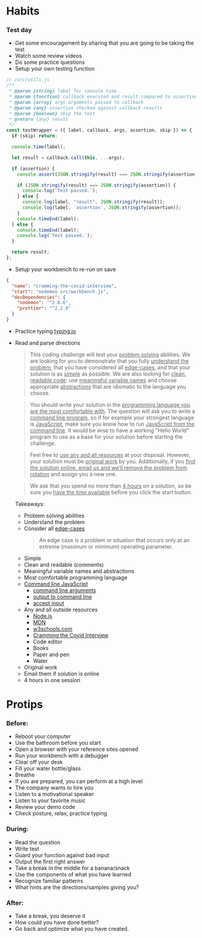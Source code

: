 # Habits

### Test day

- Get some encouragement by sharing that you are going to be taking the test
- Watch some review videos
- Do some practice questions
- Setup your own testing function

```javascript
// /src/utils.js
/**
 * @param {string} label for console time
 * @param {function} callback executed and result compared to assertion
 * @param {array} args arguments passed to callback
 * @param {any} assertion checked against callback results
 * @param {boolean} skip the test
 * @return {any} result
 */
const testWrapper = ({ label, callback, args, assertion, skip }) => {
  if (skip) return;

  console.time(label);

  let result = callback.call(this, ...args);

  if (assertion) {
    console.assert(JSON.stringify(result) === JSON.stringify(assertion));

    if (JSON.stringify(result) === JSON.stringify(assertion)) {
      console.log(`Test passed.`);
    } else {
      console.log(label, "result", JSON.stringify(result));
      console.log(label, `assertion`, JSON.stringify(assertion));
    }
    console.timeEnd(label);
  } else {
    console.timeEnd(label);
    console.log(`Test passed.`);
  }

  return result;
};
```

- Setup your workbench to re-run on save

```json
{
  "name": "cramming-the-covid-interview",
  "start": "nodemon src/workbench.js",
  "devDependencies": {
    "nodemon": "^2.0.6",
    "prettier": "^2.2.0"
  }
}
```

- Practice typing [typing.io](https://typing.io/lesson/javascript/jquery/traversing.js/1)

- Read and parse directions

  > This coding challenge will test your <ins>problem solving</ins> abilities. We are looking for you to demonstrate that you fully <ins>understand the problem</ins>, that you have considered all <ins>edge-cases</ins>, and that your solution is as <ins>simple</ins> as possible. We are also looking for <ins>clean, readable code</ins>: use <ins>meaningful variable names</ins> and choose appropriate <ins>abstractions</ins> that are idiomatic to the language you choose.

  > You should write your solution in the <ins>programming language you are the most comfortable with</ins>. The question will ask you to write a <ins>command line program</ins>, so if for example your strongest language is <ins>JavaScript</ins>, make sure you know how to run <ins>JavaScript from the command line</ins>. It would be wise to have a working "Hello World" program to use as a base for your solution before starting the challenge.

  > Feel free to <ins>use any and all resources</ins> at your disposal. However, your solution must be <ins>original work</ins> by you. Additionally, if you <ins>find the solution online, email us and we'll remove the problem from rotation</ins> and assign you a new one.

  > We ask that you spend no more than <ins>4 hours</ins> on a solution, so be sure you <ins>have the time available</ins> before you click the start button.

  Takeaways:

  - Problem solving abilities
  - Understand the problem
  - Consider all [edge-cases](https://en.wikipedia.org/wiki/Edge_case)
    > An edge case is a problem or situation that occurs only at an extreme (maximum or minimum) operating parameter.
  - Simple
  - Clean and readable (comments)
  - Meaningful variable names and abstractions
  - Most comfortable programming language
  - [Command line JavaScript](https://nodejs.dev/learn/run-nodejs-scripts-from-the-command-line)
    - [command line arguments](https://nodejs.dev/learn/nodejs-accept-arguments-from-the-command-line)
    - [output to command line](https://nodejs.dev/learn/output-to-the-command-line-using-nodejs)
    - [accept input](https://nodejs.dev/learn/accept-input-from-the-command-line-in-nodejs)
  - Any and all outside resources
    - [Node.js](https://nodejs.dev/)
    - [MDN](https://developer.mozilla.org/en-US/docs/Web/JavaScript)
    - [w3schools.com](https://www.w3schools.com/nodejs/nodejs_get_started.asp)
    - [Cramming the Covid Interview](https://github.com/seanchatman/cramming-the-covid-interview)
    - Code editor
    - Books
    - Paper and pen
    - Water
  - Original work
  - Email them if solution is online
  - 4 hours in one session

# Protips

### Before:

- Reboot your computer
- Use the bathroom before you start
- Open a browser with your reference sites opened
- Run your workbench with a debugger
- Clear off your desk
- Fill your water bottle/glass
- Breathe
- If you are prepared, you can perform at a high level
- The company wants to hire you
- Listen to a motivational speaker
- Listen to your favorite music
- Review your demo code
- Check posture, relax, practice typing

### During:

- Read the question
- Write test
- Guard your function against bad input
- Output the first right answer
- Take a break in the middle for a banana/snack
- Use the components of what you have learned
- Recognize familiar patterns
- What hints are the directions/samples giving you?

### After:

- Take a break, you deserve it
- How could you have done better?
- Go back and optimize what you have created.
